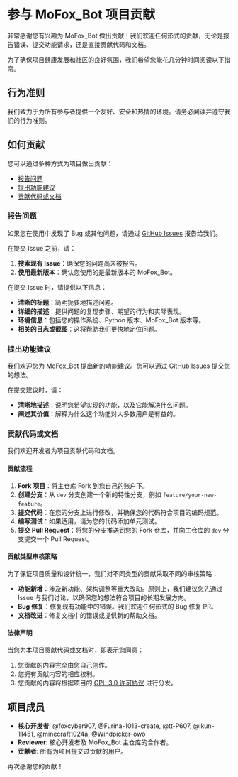 # 参与 MoFox_Bot 项目贡献

非常感谢您有兴趣为 MoFox_Bot 做出贡献！我们欢迎任何形式的贡献，无论是报告错误、提交功能请求，还是直接贡献代码和文档。

为了确保项目健康发展和社区的良好氛围，我们希望您能花几分钟时间阅读以下指南。

## 行为准则

我们致力于为所有参与者提供一个友好、安全和热情的环境。请务必阅读并遵守我们的行为准则。

## 如何贡献

您可以通过多种方式为项目做出贡献：

- [报告问题](#报告问题)
- [提出功能建议](#提出功能建议)
- [贡献代码或文档](#贡献代码或文档)

### 报告问题

如果您在使用中发现了 Bug 或其他问题，请通过 [GitHub Issues](https://github.com/MoFox-Team/MoFox-Bot/issues) 报告给我们。

在提交 Issue 之前，请：

1.  **搜索现有 Issue**：确保您的问题尚未被报告。
2.  **使用最新版本**：确认您使用的是最新版本的 MoFox_Bot。

在提交 Issue 时，请提供以下信息：

-   **清晰的标题**：简明扼要地描述问题。
-   **详细的描述**：提供问题的复现步骤、期望的行为和实际表现。
-   **环境信息**：包括您的操作系统、Python 版本、MoFox_Bot 版本等。
-   **相关的日志或截图**：这将帮助我们更快地定位问题。

### 提出功能建议

我们欢迎您为 MoFox_Bot 提出新的功能建议。您可以通过 [GitHub Issues](https://github.com/MoFox-Team/MoFox-Bot/issues) 提交您的想法。

在提交建议时，请：

-   **清晰地描述**：说明您希望实现的功能，以及它能解决什么问题。
-   **阐述其价值**：解释为什么这个功能对大多数用户是有益的。

### 贡献代码或文档

我们欢迎开发者为项目贡献代码和文档。

#### 贡献流程

1.  **Fork 项目**：将主仓库 Fork 到您自己的账户下。
2.  **创建分支**：从 `dev` 分支创建一个新的特性分支，例如 `feature/your-new-feature`。
3.  **提交代码**：在您的分支上进行修改，并确保您的代码符合项目的编码规范。
4.  **编写测试**：如果适用，请为您的代码添加单元测试。
5.  **提交 Pull Request**：将您的分支推送到您的 Fork 仓库，并向主仓库的 `dev` 分支提交一个 Pull Request。

#### 贡献类型审核策略

为了保证项目质量和设计统一，我们对不同类型的贡献采取不同的审核策略：

-   **功能新增**：涉及新功能、架构调整等重大改动。原则上，我们建议您先通过 Issue 与我们讨论，以确保您的想法符合项目的长期发展方向。
-   **Bug 修复**：修复现有功能中的错误。我们欢迎任何形式的 Bug 修复 PR。
-   **文档改进**：修复文档中的错误或提供新的帮助文档。

#### 法律声明

当您为本项目贡献代码或文档时，即表示您同意：

1.  您贡献的内容完全由您自己创作。
2.  您拥有贡献内容的相应权利。
3.  您贡献的内容将根据项目的 [GPL-3.0 许可协议](https://github.com/MoFox-Team/MoFox-Bot/blob/main/LICENSE) 进行分发。

## 项目成员

-   **核心开发者**: @foxcyber907, @Furina-1013-create, @tt-P607, @ikun-11451, @minecraft1024a, @Windpicker-owo
-   **Reviewer**: 核心开发者及 MoFox_Bot 主仓库的合作者。
-   **贡献者**: 所有为项目提交过贡献的用户。

再次感谢您的贡献！
